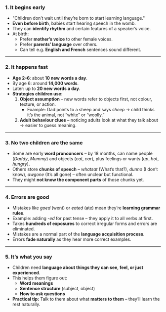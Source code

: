 ### 1. It begins early

- "Children don’t wait until they’re born to start learning language."
- **Even before birth**, babies start hearing speech in the womb.
- They can **identify rhythm** and certain features of a speaker’s voice.
- At birth:
    - Prefer **mother’s voice** to other female voices.
    - Prefer **parents’ language** over others.
    - Can tell e.g. **English and French** sentences sound different.

---

### 2. It happens fast

- **Age 2–6**: about **10 new words a day**.
- By age 6: around **14,000 words**.
- Later: up to **20 new words a day**.
- **Strategies children use:**
    1. **Object assumption** – new words refer to objects first, not colour, texture, or action.
        - Example: Dad points to a sheep and says _sheep_ → child thinks it’s the animal, not “white” or “woolly.”
    2. **Adult behaviour clues** – noticing adults look at what they talk about → easier to guess meaning.

---

### 3. No two children are the same

- Some are early **word pronouncers** – by 18 months, can name people (_Daddy_, _Mummy_) and objects (_cat_, _car_), plus feelings or wants (_up_, _hot_, _hungry_).
- Others store **chunks of speech** – _whatsat_ (What’s that?), _dunno_ (I don’t know), _awgone_ (It’s all gone) – often unclear but functional.
- They might **not know the component parts** of those chunks yet.

---

### 4. Errors are good

- Mistakes like _goed_ (went) or _eated_ (ate) mean they’re **learning grammar rules**.
- Example: adding _-ed_ for past tense – they apply it to all verbs at first.
- Takes **hundreds of exposures** to correct irregular forms and errors are eliminated.
- Mistakes are a normal part of the **language acquisition process**.
- Errors **fade naturally** as they hear more correct examples.

---

### 5. It’s what you say

- Children need **language about things they can see, feel, or just experienced**.
- This helps them figure out:
    - **Word meanings**
    - **Sentence structure** (subject, object)
    - **How to ask questions**
- **Practical tip:** Talk to them about what **matters to them** – they’ll learn the rest naturally.